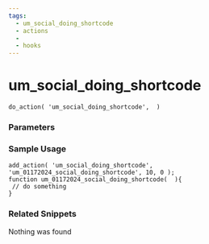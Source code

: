 ```yaml
---
tags: 
  - um_social_doing_shortcode
  - actions
  - 
  - hooks
---
```

# um\_social\_doing\_shortcode

``` php:no-line-numbers
do_action( 'um_social_doing_shortcode',  )
```
<div class='hook-sep'></div>

### Parameters

<div class='hook-sep'></div>



### Sample Usage

``` php:no-line-numbers
add_action( 'um_social_doing_shortcode', 'um_01172024_social_doing_shortcode', 10, 0 );
function um_01172024_social_doing_shortcode(  ){
 // do something
}
```
<div class='hook-sep'></div>



### Related Snippets

Nothing was found

